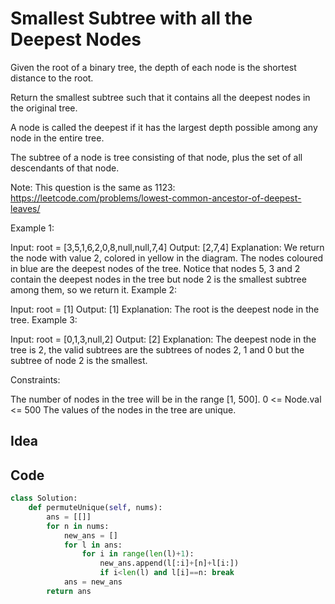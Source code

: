 # Smallest Subtree with all the Deepest Nodes
Given the root of a binary tree, the depth of each node is the shortest distance to the root.

Return the smallest subtree such that it contains all the deepest nodes in the original tree.

A node is called the deepest if it has the largest depth possible among any node in the entire tree.

The subtree of a node is tree consisting of that node, plus the set of all descendants of that node.

Note: This question is the same as 1123: https://leetcode.com/problems/lowest-common-ancestor-of-deepest-leaves/

 

Example 1:


Input: root = [3,5,1,6,2,0,8,null,null,7,4]
Output: [2,7,4]
Explanation: We return the node with value 2, colored in yellow in the diagram.
The nodes coloured in blue are the deepest nodes of the tree.
Notice that nodes 5, 3 and 2 contain the deepest nodes in the tree but node 2 is the smallest subtree among them, so we return it.
Example 2:

Input: root = [1]
Output: [1]
Explanation: The root is the deepest node in the tree.
Example 3:

Input: root = [0,1,3,null,2]
Output: [2]
Explanation: The deepest node in the tree is 2, the valid subtrees are the subtrees of nodes 2, 1 and 0 but the subtree of node 2 is the smallest.
 

Constraints:

The number of nodes in the tree will be in the range [1, 500].
0 <= Node.val <= 500
The values of the nodes in the tree are unique. <br>

## Idea

## Code
```python
class Solution:
    def permuteUnique(self, nums):
        ans = [[]]
        for n in nums:
            new_ans = []
            for l in ans:
                for i in range(len(l)+1):
                    new_ans.append(l[:i]+[n]+l[i:])
                    if i<len(l) and l[i]==n: break             
            ans = new_ans
        return ans
```
 